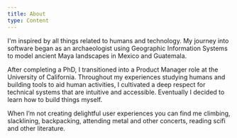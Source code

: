 ```yaml
---
title: About
type: Content
---
```

I'm inspired by all things related to humans and technology. My journey into software began as an archaeologist using Geographic Information Systems to model ancient Maya landscapes in Mexico and Guatemala.

After completing a PhD, I transitioned into a Product Manager role at the University of California. Throughout my experiences studying humans and building tools to aid human activities, I cultivated a deep respect for technical systems that are intuitive and accessible. Eventually I decided to learn how to build things myself.

When I’m not creating delightful user experiences you can find me climbing, slacklining, backpacking, attending metal and other concerts, reading scifi and other literature.
